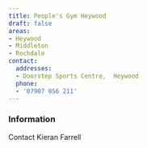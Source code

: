 ```yaml
---
title: People's Gym Heywood
draft: false
areas:
- Heywood
- Middleton
- Rochdale
contact:
  addresses:
  - Doorstep Sports Centre,  Heywood
  phone:
  - '07907 056 211'
---
```


### Information
Contact Kieran Farrell

